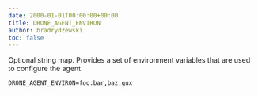 ```yaml
---
date: 2000-01-01T00:00:00+00:00
title: DRONE_AGENT_ENVIRON
author: bradrydzewski
toc: false
---
```


Optional string map. Provides a set of environment variables that are used to configure the agent.

```
DRONE_AGENT_ENVIRON=foo:bar,baz:qux
```